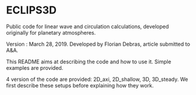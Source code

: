 # ECLIPS3D
Public code for linear wave and circulation calculations, developed originally for planetary atmospheres.

Version : March 28, 2019. Developed by Florian Debras, article submitted to A&A. 

This README aims at describing the code and how to use it. Simple examples are provided. 

4 version of the code are provided: 2D_axi, 2D_shallow, 3D, 3D_steady. We first describe these setups before explaining how they work. 
